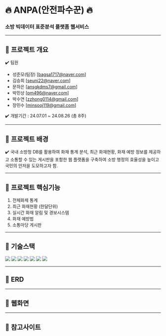 # 🔥 ANPA(안전파수꾼) 🔥
### 소방 빅데이터 표준분석 플랫폼 웹서비스  
---  
## 🚒 프로젝트 개요  

✔️ 팀원  
* 성준모(팀장) [bagsa1717@naver.com]  
* 김승희 [seuni22@naver.com]  
* 문하은 [ansgkdms7@gmail.com]
* 박민상 [pm496@naver.com]  
* 박수연 [zzhong0114@gmail.com]  
* 장민수 [minsooj119@gmail.com]
  
✔️ 개발기간 : 24.07.01 ~ 24.08.26 (총 8주)  

---  
## 🚒 프로젝트 배경
✔️ 국내 소방청 DB를 활용하여 화재 통계 분석, 최근 화재현황, 화재 예방 정보를 제공하고 소통할 수 있는 게시판을 포함한 웹 플랫폼을 구축하여 소방 행정의 효율성을 높이고 국민의 안저을 도모하고자 함.  

---  
## 🚒 프로젝트 핵심기능  
1. 전체화제 통계
2. 최근 화재현황 (한달단위)
3. 실시간 화재 알림 및 경보시스템
4. 화재 예방법
5. 소통마당 게시판

---  
## 🚒 기술스택  
<img src="https://img.shields.io/badge/java-007396?style=for-the-badge&logo=java&logoColor=white">
<img src="https://img.shields.io/badge/html-E34F26?style=for-the-badge&logo=html5&logoColor=white">
<img src="https://img.shields.io/badge/css-1572B6?style=for-the-badge&logo=css3&logoColor=white">
<img src="https://img.shields.io/badge/javascript-F7DF1E?style=for-the-badge&logo=javascript&logoColor=black">
<img src="https://img.shields.io/badge/oracle-F80000?style=for-the-badge&logo=oracle&logoColor=white"> 
<img src="https://img.shields.io/badge/spring-6DB33F?style=for-the-badge&logo=spring&logoColor=white"> 
<img src="https://img.shields.io/badge/github-181717?style=for-the-badge&logo=github&logoColor=white">

---  
## 🚒 ERD  

---  
## 🚒  웹화면    

---  
## 🚒  참고사이트  
